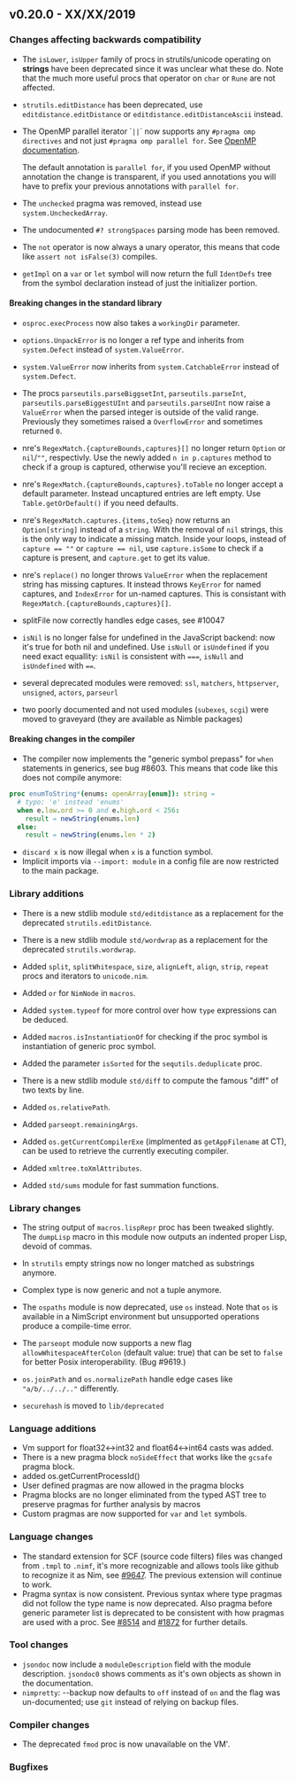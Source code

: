 ## v0.20.0 - XX/XX/2019


### Changes affecting backwards compatibility

- The ``isLower``, ``isUpper`` family of procs in strutils/unicode
  operating on **strings** have been
  deprecated since it was unclear what these do. Note that the much more
  useful procs that operator on ``char`` or ``Rune`` are not affected.

- `strutils.editDistance` has been deprecated,
  use `editdistance.editDistance` or `editdistance.editDistanceAscii`
  instead.

- The OpenMP parallel iterator \``||`\` now supports any `#pragma omp directives`
  and not just `#pragma omp parallel for`. See
  [OpenMP documentation](https://www.openmp.org/wp-content/uploads/OpenMP-4.5-1115-CPP-web.pdf).

  The default annotation is `parallel for`, if you used OpenMP without annotation
  the change is transparent, if you used annotations you will have to prefix
  your previous annotations with `parallel for`.

- The `unchecked` pragma was removed, instead use `system.UncheckedArray`.
- The undocumented ``#? strongSpaces`` parsing mode has been removed.
- The `not` operator is now always a unary operator, this means that code like
  ``assert not isFalse(3)`` compiles.
- `getImpl` on a `var` or `let` symbol will now return the full `IdentDefs`
  tree from the symbol declaration instead of just the initializer portion.


#### Breaking changes in the standard library

- `osproc.execProcess` now also takes a `workingDir` parameter.

- `options.UnpackError` is no longer a ref type and inherits from `system.Defect` instead of `system.ValueError`.

- `system.ValueError` now inherits from `system.CatchableError` instead of `system.Defect`.

- The procs `parseutils.parseBiggsetInt`, `parseutils.parseInt`, `parseutils.parseBiggestUInt` and `parseutils.parseUInt` now raise a `ValueError` when the parsed integer is outside of the valid range. Previously they sometimes raised a `OverflowError` and sometimes returned `0`.

- nre's `RegexMatch.{captureBounds,captures}[]`  no longer return `Option` or
  `nil`/`""`, respectivly. Use the newly added `n in p.captures` method to
  check if a group is captured, otherwise you'll recieve an exception.

- nre's `RegexMatch.{captureBounds,captures}.toTable` no longer accept a
  default parameter. Instead uncaptured entries are left empty. Use
  `Table.getOrDefault()` if you need defaults.

- nre's `RegexMatch.captures.{items,toSeq}` now returns an `Option[string]`
  instead of a `string`. With the removal of `nil` strings, this is the only
  way to indicate a missing match. Inside your loops, instead of `capture ==
  ""` or `capture == nil`, use `capture.isSome` to check if a capture is
  present, and `capture.get` to get its value.

- nre's `replace()` no longer throws `ValueError` when the replacement string
  has missing captures. It instead throws `KeyError` for named captures, and
  `IndexError` for un-named captures. This is consistant with
  `RegexMatch.{captureBounds,captures}[]`.

- splitFile now correctly handles edge cases, see #10047

- `isNil` is no longer false for undefined in the JavaScript backend: now it's true for both nil and undefined. Use `isNull` or `isUndefined` if you need exact equallity: `isNil` is consistent with `===`, `isNull` and `isUndefined` with `==`.

- several deprecated modules were removed: `ssl`, `matchers`, `httpserver`,
  `unsigned`, `actors`, `parseurl`

- two poorly documented and not used modules (`subexes`, `scgi`) were moved to
  graveyard (they are available as Nimble packages)



#### Breaking changes in the compiler

- The compiler now implements the "generic symbol prepass" for `when` statements
  in generics, see bug #8603. This means that code like this does not compile
  anymore:

```nim
proc enumToString*(enums: openArray[enum]): string =
  # typo: 'e' instead 'enums'
  when e.low.ord >= 0 and e.high.ord < 256:
    result = newString(enums.len)
  else:
    result = newString(enums.len * 2)
```

- ``discard x`` is now illegal when `x` is a function symbol.
- Implicit imports via ``--import: module`` in a config file are now restricted
  to the main package.


### Library additions

- There is a new stdlib module `std/editdistance` as a replacement for the
  deprecated `strutils.editDistance`.

- There is a new stdlib module `std/wordwrap` as a replacement for the
  deprecated `strutils.wordwrap`.

- Added `split`, `splitWhitespace`, `size`, `alignLeft`, `align`,
  `strip`, `repeat` procs and iterators to `unicode.nim`.

- Added `or` for `NimNode` in `macros`.

- Added `system.typeof` for more control over how `type` expressions
  can be deduced.

- Added `macros.isInstantiationOf` for checking if the proc symbol
  is instantiation of generic proc symbol.

- Added the parameter ``isSorted`` for the ``sequtils.deduplicate`` proc.

- There is a new stdlib module `std/diff` to compute the famous "diff"
  of two texts by line.

- Added `os.relativePath`.

- Added `parseopt.remainingArgs`.

- Added `os.getCurrentCompilerExe` (implmented as `getAppFilename` at CT),
  can be used to retrieve the currently executing compiler.

- Added `xmltree.toXmlAttributes`.

- Added ``std/sums`` module for fast summation functions.


### Library changes

- The string output of `macros.lispRepr` proc has been tweaked
  slightly. The `dumpLisp` macro in this module now outputs an
  indented proper Lisp, devoid of commas.

- In `strutils` empty strings now no longer matched as substrings
  anymore.

- Complex type is now generic and not a tuple anymore.

- The `ospaths` module is now deprecated, use `os` instead. Note that
  `os` is available in a NimScript environment but unsupported
  operations produce a compile-time error.

- The `parseopt` module now supports a new flag `allowWhitespaceAfterColon`
  (default value: true) that can be set to `false` for better Posix
  interoperability. (Bug #9619.)

- `os.joinPath` and `os.normalizePath` handle edge cases like ``"a/b/../../.."``
  differently.

- `securehash` is moved to `lib/deprecated`


### Language additions

- Vm support for float32<->int32 and float64<->int64 casts was added.
- There is a new pragma block `noSideEffect` that works like
  the `gcsafe` pragma block.
- added os.getCurrentProcessId()
- User defined pragmas are now allowed in the pragma blocks
- Pragma blocks are no longer eliminated from the typed AST tree to preserve
  pragmas for further analysis by macros
- Custom pragmas are now supported for `var` and `let` symbols.


### Language changes

- The standard extension for SCF (source code filters) files was changed from
  ``.tmpl`` to ``.nimf``,
  it's more recognizable and allows tools like github to recognize it as Nim,
  see [#9647](https://github.com/nim-lang/Nim/issues/9647).
  The previous extension will continue to work.
- Pragma syntax is now consistent. Previous syntax where type pragmas did not
  follow the type name is now deprecated. Also pragma before generic parameter
  list is deprecated to be consistent with how pragmas are used with a proc. See
  [#8514](https://github.com/nim-lang/Nim/issues/8514) and
  [#1872](https://github.com/nim-lang/Nim/issues/1872) for further details.


### Tool changes
- `jsondoc` now include a `moduleDescription` field with the module
  description. `jsondoc0` shows comments as it's own objects as shown in the
  documentation.
- `nimpretty`: --backup now defaults to `off` instead of `on` and the flag was
  un-documented; use `git` instead of relying on backup files.


### Compiler changes
- The deprecated `fmod` proc is now unavailable on the VM'.


### Bugfixes
